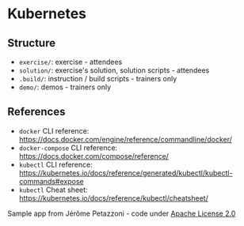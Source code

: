 # Kubernetes

## Structure
* `exercise/`: exercise - attendees
* `solution/`: exercise's solution, solution scripts - attendees
* `.build/`: instruction / build scripts - trainers only
* `demo/`: demos - trainers only

## References

* `docker` CLI reference: <https://docs.docker.com/engine/reference/commandline/docker/>
* `docker-compose` CLI reference: <https://docs.docker.com/compose/reference/>
* `kubectl` CLI reference: <https://kubernetes.io/docs/reference/generated/kubectl/kubectl-commands#expose> 
* `kubectl` Cheat sheet: <https://kubernetes.io/docs/reference/kubectl/cheatsheet/>

Sample app from Jérôme Petazzoni - code under [Apache License 2.0](https://github.com/jpetazzo/container.training/blob/master/LICENSE)


